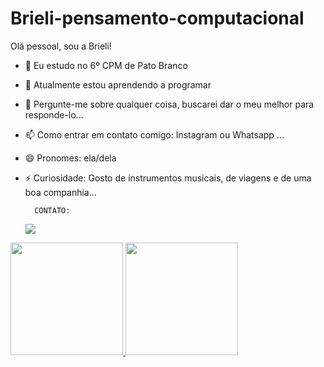 # Brieli-pensamento-computacional
   Olá pessoal, sou a Brieli!
- 🔭 Eu estudo no 6º CPM de Pato Branco
- 🌱 Atualmente estou aprendendo a programar 
- 💬 Pergunte-me sobre qualquer coisa, buscarei dar o meu melhor para responde-lo...
- 📫 Como entrar em contato comigo: Instagram ou Whatsapp ...
- 😄 Pronomes: ela/dela
- ⚡ Curiosidade: Gosto de instrumentos musicais, de viagens e de uma boa companhia...


        CONTATO:
  <a href="https://instagram.com/bri_rufatto" target="_blank"><img loading="lazy" src="https://img.shields.io/badge/-Instagram-%23E4405F?style=for-the-badge&logo=instagram&logoColor=white" target="_blank"></a>

<div>
  <a href="https://beacons.ai/rafaballerini">
  <img height="180em" src="https://github-readme-stats.vercel.app/api?username=Brieli-pensamento-computacional&show_icons=true&theme=dark&include_all_commits=true&count_private=true"/>
     <img loading="lazy" height="180em" src="https://github-readme-stats.vercel.app/api?username=Brieli-pensamento-computacional&show_icons=true&theme=dracula&include_all_commits=true&count_private=true"/>
</div>
